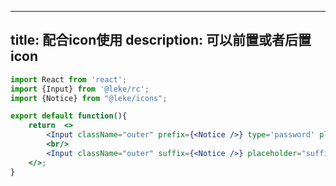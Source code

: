 <!--
 * @Description: 
 * @Author: linchaoting
 * @Date: 2020-11-13 16:16:51
 * @LastEditTime: 2021-02-07 14:37:25
-->
---
title: 配合icon使用
description: 可以前置或者后置icon
---
```jsx
import React from 'react';
import {Input} from '@leke/rc';
import {Notice} from "@leke/icons";

export default function(){
    return  <>
        <Input className="outer" prefix={<Notice />} type='password' placeholder="prefix-icon"/>
        <br/>
        <Input className="outer" suffix={<Notice />} placeholder="suffix-icon"/>
    </>;
}
```
